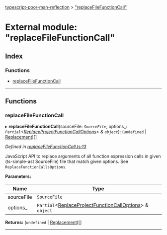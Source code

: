 [typescript-poor-man-reflection](../README.md) > ["replaceFileFunctionCall"](../modules/_replacefilefunctioncall_.md)

# External module: "replaceFileFunctionCall"

## Index

### Functions

* [replaceFileFunctionCall](_replacefilefunctioncall_.md#replacefilefunctioncall)

---

## Functions

<a id="replacefilefunctioncall"></a>

###  replaceFileFunctionCall

▸ **replaceFileFunctionCall**(sourceFile: *`SourceFile`*, options_: *`Partial`<[ReplaceProjectFunctionCallOptions](../interfaces/_types_.replaceprojectfunctioncalloptions.md)> & `object`*): (`undefined` \| [Replacement](../interfaces/_types_.replacement.md))[]

*Defined in [replaceFileFunctionCall.ts:13](https://github.com/cancerberoSgx/typescript-poor-man-reflection/blob/8e8f86f/src/replaceFileFunctionCall.ts#L13)*

JavaScript API to replace arguments of all function expression calls in given (ts-simple-ast SourceFile) file that match given options. See `ReplaceFunctionCallsOptions`.

**Parameters:**

| Name | Type |
| ------ | ------ |
| sourceFile | `SourceFile` |
| options_ | `Partial`<[ReplaceProjectFunctionCallOptions](../interfaces/_types_.replaceprojectfunctioncalloptions.md)> & `object` |

**Returns:** (`undefined` \| [Replacement](../interfaces/_types_.replacement.md))[]

___

